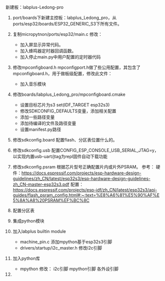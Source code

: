 新建板：labplus-Ledong-pro

1. port/boards下新建主控板：labplus_Ledong_pro，从ports/esp32/boards/ESP32_GENERIC_S3下所有文件。

2. 复制micropytnon/ports/esp32/main.c
   修改：
   - 加入屏显示异常代码。
   - 加入蜂鸣器定时器回调函数。
   - 加入停止main.py中用户配置的定时器代码
3. 修改mpconfigboard.h
   mpconfigport.h做了些公用配置，其包含了mpconfigboard.h，用于做板级配置，修改此文件：
   - 加入音乐模块
4. 修改boards/labplus_Ledong_pro/mpconfigboard.cmake
   - 设置目标芯片为s3
      set(IDF_TARGET esp32s3)
   - 修改SDKCONFIG_DEFAULTS变量，添加相关配置
   - 添加一些路径变量
   - 添加待编译的文件及路径变量
   - 设置manifest.py路径
5. 修改sdkconfig.board
   配置flash、分区表位置什么的。
6. 修改sdkconfig.usb
   配置CONFIG_ESP_CONSOLE_USB_SERIAL_JTAG=y，以实现内置usb-uart/jtag为repl固件自动下载功能
7. 修改sdkconfig.psram
   根据芯片型号正确配置片内或片外PSRAM。
   参考：
   硬件：https://docs.espressif.com/projects/esp-hardware-design-guidelines/zh_CN/latest/esp32s3/esp-hardware-design-guidelines-zh_CN-master-esp32s3.pdf
   配置：https://docs.espressif.com/projects/esp-idf/zh_CN/latest/esp32s3/api-guides/flash_psram_config.html#:~:text=%E8%A6%81%E5%90%AF%E5%8A%A8%20PSRAM%EF%BC%8C
8. 配置分区表
9.  集成python模块
10. 加入labplus builtin module
    - machine_pin.c
      添加mpython基于esp32s3引脚
    - drivers/startup/i2c_master.h
      修改i2c引脚
11. 加入python库
    - mpython
      修改：
      i2c引脚
      mpython引脚
      各外设引脚
12. 
   